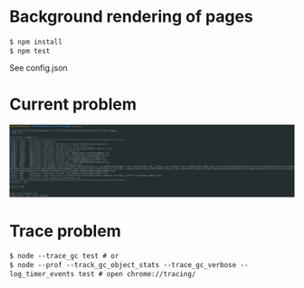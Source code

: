 # Background rendering of pages 

```
$ npm install
$ npm test
```

See config.json

# Current problem
![Problem](problem.png "Problem")


# Trace problem

```
$ node --trace_gc test # or
$ node --prof --track_gc_object_stats --trace_gc_verbose --log_timer_events test # open chrome://tracing/
```